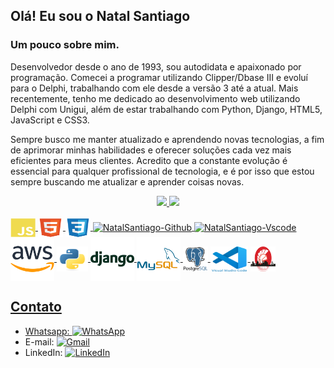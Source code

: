 ## Olá! Eu sou o Natal Santiago


### Um pouco sobre mim.

Desenvolvedor desde o ano de 1993, sou autodidata e apaixonado por programação. Comecei a programar utilizando Clipper/Dbase III e evoluí para o Delphi, trabalhando com ele desde a versão 3 até a atual. Mais recentemente, tenho me dedicado ao desenvolvimento web utilizando Delphi com Unigui, além de estar trabalhando com Python, Django, HTML5, JavaScript e CSS3.

Sempre busco me manter atualizado e aprendendo novas tecnologias, a fim de aprimorar minhas habilidades e oferecer soluções cada vez mais eficientes para meus clientes. Acredito que a constante evolução é essencial para qualquer profissional de tecnologia, e é por isso que estou sempre buscando me atualizar e aprender coisas novas.

<div align="center">
  <a href="https://github.com/NatalSantiago">
  <img height="180em" src="https://github-readme-stats.vercel.app/api?username=NatalSantiago&show_icons=true&theme=cobalt&include_all_commits=true&count_private=true"/>
  <img height="180em" src="https://github-readme-stats.vercel.app/api/top-langs/?username=davidluiz91&layout=compact&langs_count=7&theme=cobalt"/>
</div>
 
<div style="display: inline_block"><br>
  <img align="center" alt="NatalSantiago-Js" height="30" width="40" src="https://raw.githubusercontent.com/devicons/devicon/master/icons/javascript/javascript-plain.svg">
  <img align="center" alt="NatalSantiago-HTML" height="30" width="40" src="https://raw.githubusercontent.com/devicons/devicon/master/icons/html5/html5-original.svg">
  <img align="center" alt="NatalSantiago-CSS" height="30" width="40" src="https://raw.githubusercontent.com/devicons/devicon/master/icons/css3/css3-original.svg">
  
  <img align="center" alt="NatalSantiago-Github" height="30" width="40" src="https://cdn.jsdelivr.net/gh/devicons/devicon/icons/github/github-original.svg" />
  <img align="center" alt="NatalSantiago-Vscode" height="30" width="40" src="https://cdn.jsdelivr.net/gh/devicons/devicon/icons/vscode/vscode-original.svg" />
  <img align="center" alt="NatalSantiago-AmazonWebServices" height="70" width="70" src="https://github.com/devicons/devicon/blob/master/icons/amazonwebservices/amazonwebservices-original-wordmark.svg" />

<img align="center" alt="NatalSantiago-Python" height="40" width="50" src="https://raw.githubusercontent.com/devicons/devicon/master/icons/python/python-original.svg">

<img align="center" alt="NatalSantiago-Django" height="70" width="70" src="https://github.com/devicons/devicon/blob/master/icons/django/django-plain-wordmark.svg" />

<img align="center" alt="NatalSantiago-MySql" height="70" width="70" src="https://github.com/devicons/devicon/blob/master/icons/mysql/mysql-original-wordmark.svg" />

<img align="center" alt="NatalSantiago-PostGreSql" height="40" width="40" src="https://github.com/devicons/devicon/blob/master/icons/postgresql/postgresql-original-wordmark.svg" />

<img align="center" alt="NatalSantiago-VsCode" height="40" width="60" src="https://github.com/devicons/devicon/blob/master/icons/vscode/vscode-original-wordmark.svg" />
<img align="center" alt="NatalSantiago-Delphi" height="40" width="40" src="https://github.com/NatalSantiago/ImagensProjetos/blob/master/LogoDelphi.png" />





  </div>
  
##

<div> 

## Contato

  - Whatsapp: [![WhatsApp](https://img.shields.io/badge/WhatsApp-Chat-green)](https://api.whatsapp.com/send?phone=5563992259154)
- E-mail: [![Gmail](https://img.shields.io/badge/Gmail-Email-red)](mailto:natal.santiago.filha@gmail.com)
- LinkedIn: [![LinkedIn](https://img.shields.io/badge/LinkedIn-Profile-blue)](https://www.linkedin.com/in/natal-santiago-986680257/)
   
</div>
